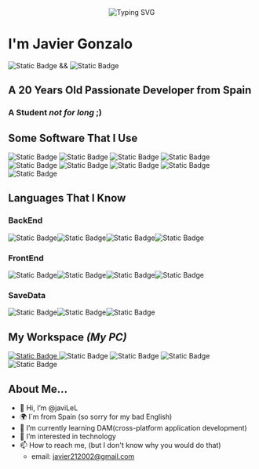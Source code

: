 <div style="display: flex;justify-content: center;align-items: center;">
    <img src="https://readme-typing-svg.demolab.com?font=Fira+Code&size=28&pause=1000&color=35C735&center=false&random=false&width=435&lines=Hello+World;My+Name+Is+Javi.LeL;I'm+a+Developer;Feel+Free+to+get+in+touch!;Nice+to+meet+You!!" alt="Typing SVG" />
</div>

# I'm Javier Gonzalo 

![Static Badge](https://img.shields.io/badge/Open_Source-Lover_%E2%9D%A4%EF%B8%8F-cyan) && ![Static Badge](https://img.shields.io/badge/Coffee-Lover%E2%98%95-purple)




## A 20 Years Old Passionate Developer from Spain

### A Student *not for long* ;)

## Some Software That I Use
![Static Badge](https://img.shields.io/badge/editor-VScodium-%232F80ED?logo=vscodium&logoColor=%232F80ED) ![Static Badge](https://img.shields.io/badge/Browser-Firefox-%23FF7139?logo=firefoxbrowser&logoColor=%23FF7139)  ![Static Badge](https://img.shields.io/badge/Knowledge_Base-Obsidian-%237C3AED?logo=obsidian&logoColor=%237C3AED) ![Static Badge](https://img.shields.io/badge/Version_Manager-Git-%23F05032?logo=git&logoColor=%23F05032) ![Static Badge](https://img.shields.io/badge/Save_Code-Git_Hub-%23181717?logo=github&logoColor=%23181717) ![Static Badge](https://img.shields.io/badge/Data_Base-MariaDB-%23003545?logo=mariadb&logoColor=%23003545) ![Static Badge](https://img.shields.io/badge/API-Postman-%23FF6C37?logo=postman&logoColor=%23FF6C37) ![Static Badge](https://img.shields.io/badge/Screen_Recorder-OBS_Studio-%23302E31?logo=obsstudio&logoColor=%23302E31) ![Static Badge](https://img.shields.io/badge/Android_Dev-Android_Studio-%233DDC84?style=flat-square&logo=androidstudio&logoColor=%233DDC84)

## Languages That I Know

### BackEnd
 ![Static Badge](https://img.shields.io/badge/%E2%98%95java-%23f89820?style=flat-square&logo=java)![Static Badge](https://img.shields.io/badge/C%2B%2B-%23A8B9CC?style=flat-square&logo=cplusplus&logoColor=white)![Static Badge](https://img.shields.io/badge/PHP-%23777BB4?style=flat-square&logo=php&logoColor=white)![Static Badge](https://img.shields.io/badge/Python-%233776AB?style=flat-square&logo=python&logoColor=white)



### FrontEnd
![Static Badge](https://img.shields.io/badge/HTML-%23E34F26?style=flat-square&logo=html5&logoColor=white)![Static Badge](https://img.shields.io/badge/CSS-%231572B6?style=flat-square&logo=css3&logoColor=white)![Static Badge](https://img.shields.io/badge/Java_Script-%23F7DF1E?style=flat-square&logo=javascript&logoColor=white)![Static Badge](https://img.shields.io/badge/Markdown-%23000000?style=flat-square&logo=markdown&logoColor=white)



### SaveData

![Static Badge](https://img.shields.io/badge/JSON-%23000000?style=flat-square&logo=json&logoColor=white)![Static Badge](https://img.shields.io/badge/XML-%233366CC?style=flat-square&logo=htmx&logoColor=white)![Static Badge](https://img.shields.io/badge/SQL-%23C925D1?style=flat-square&logo=amazondocumentdb&logoColor=white)

## My Workspace *(My PC)*
<p>
<a href="https://github.com/javiLeL/arch-dotfiles">
    <img alt="Static Badge" src="https://img.shields.io/badge/Arch_Linux-%231793D1?style=flat-square&logo=archlinux&logoColor=white">
</a>
<img alt="Static Badge" src="https://img.shields.io/badge/Intel-Core_i5_11th_Gen-%231793D1?style=flat-square&logo=intel&logoColor=white">
<img alt="Static Badge" src="https://img.shields.io/badge/RAM-16GB-%231793D1?style=flat-square&logoColor=white">
<img alt="Static Badge" src="https://img.shields.io/badge/System_Type-64_Bits-%231793D1?style=flat-square">
<img alt="Static Badge" src="https://img.shields.io/badge/NVIDIA-3050TI-%2376B900?style=flat-square&logo=nvidia&logoColor=%2376B900">
</p>

## About Me...

- 👋 Hi, I’m @javiLeL
- 🌍​ I´m from Spain (so sorry for my bad English)
- 🌱 I’m currently learning DAM(cross-platform application development)
- 👀 I’m interested in technology
- 📫 How to reach me, (but I don't know why you would do that)
    - email: javier212002@gmail.com
